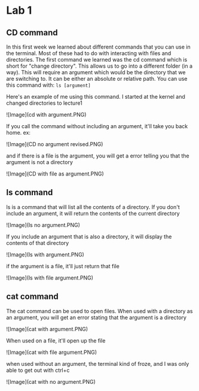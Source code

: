 # Lab 1

## CD command
In this first week we learned about different commands that you can use in the terminal. Most of these had to do with interacting with files and directories. The first command we learned was the cd command which is short for "change directory". This allows us to go into a different folder (in a way). This will require an argument which would be the directory that we are switching to. It can be either an absolute or relative path. You can use this command with:
`ls [argument]`

Here's an example of me using this command. I started at the kernel and changed directories to lecture1

![Image](cd with argument.PNG)

If you call the command without including an argument, it'll take you back home. ex:

![Image](CD no argument revised.PNG)

and if there is a file is the argument, you will get a error telling you that the argument is not a directory

![Image](CD with file as argument.PNG)

## ls command
ls is a command that will list all the contents of a directory. If you don't include an argument, it will return the contents of the current directory

![Image](ls no argument.PNG)

If you include an argument that is also a directory, it will display the contents of that directory

![Image](ls with argument.PNG)

if the argument is a file, it'll just return that file

![Image](ls with file argument.PNG)

## cat command
The cat command can be used to open files. When used with a directory as an argument, you will get an error stating that the argument is a directory

![Image](cat with argument.PNG)

When used on a file, it'll open up the file

![Image](cat with file argument.PNG)

when used without an argument, the terminal kind of froze, and I was only able to get out with ctrl+c

![Image](cat with no argument.PNG)
